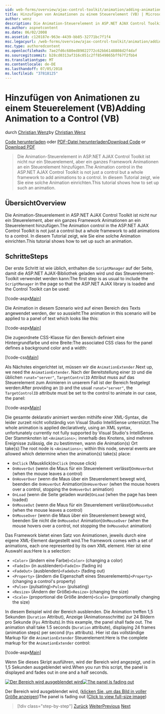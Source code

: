 ```yaml
---
uid: web-forms/overview/ajax-control-toolkit/animation/adding-animation-to-a-control-vb
title: Hinzufügen von Animationen zu einem Steuerelement (VB) | Microsoft-Dokumentation
author: wenz
description: Die Animation-Steuerelement in ASP.NET AJAX Control Toolkit ist nicht nur ein Steuerelement, aber ein ganzes Framework Animationen an ein Steuerelement hinzufügen. Dieses Tutorial zeigt, wie...
ms.author: aspnetcontent
ms.date: 06/02/2008
ms.assetid: c120187e-963e-4439-bb85-32771bc7f1f4
msc.legacyurl: /web-forms/overview/ajax-control-toolkit/animation/adding-animation-to-a-control-vb
msc.type: authoredcontent
ms.openlocfilehash: 7ae2fd6c680ed89022772c62bb6148808d2f4daf
ms.sourcegitcommit: b28cd0313af316c051c2ff8549865bff67f2fbb4
ms.translationtype: MT
ms.contentlocale: de-DE
ms.lasthandoff: 07/05/2018
ms.locfileid: "37818125"
---
```

<a name="adding-animation-to-a-control-vb"></a><span data-ttu-id="78746-104">Hinzufügen von Animationen zu einem Steuerelement (VB)</span><span class="sxs-lookup"><span data-stu-id="78746-104">Adding Animation to a Control (VB)</span></span>
====================
<span data-ttu-id="78746-105">durch [Christian Wenz](https://github.com/wenz)</span><span class="sxs-lookup"><span data-stu-id="78746-105">by [Christian Wenz](https://github.com/wenz)</span></span>

<span data-ttu-id="78746-106">[Code herunterladen](http://download.microsoft.com/download/f/9/a/f9a26acd-8df4-4484-8a18-199e4598f411/Animation1.vb.zip) oder [PDF-Datei herunterladen](http://download.microsoft.com/download/6/7/1/6718d452-ff89-4d3f-a90e-c74ec2d636a3/animation1VB.pdf)</span><span class="sxs-lookup"><span data-stu-id="78746-106">[Download Code](http://download.microsoft.com/download/f/9/a/f9a26acd-8df4-4484-8a18-199e4598f411/Animation1.vb.zip) or [Download PDF](http://download.microsoft.com/download/6/7/1/6718d452-ff89-4d3f-a90e-c74ec2d636a3/animation1VB.pdf)</span></span>

> <span data-ttu-id="78746-107">Die Animation-Steuerelement in ASP.NET AJAX Control Toolkit ist nicht nur ein Steuerelement, aber ein ganzes Framework Animationen an ein Steuerelement hinzufügen.</span><span class="sxs-lookup"><span data-stu-id="78746-107">The Animation control in the ASP.NET AJAX Control Toolkit is not just a control but a whole framework to add animations to a control.</span></span> <span data-ttu-id="78746-108">In diesem Tutorial zeigt, wie Sie eine solche Animation einrichten.</span><span class="sxs-lookup"><span data-stu-id="78746-108">This tutorial shows how to set up such an animation.</span></span>


## <a name="overview"></a><span data-ttu-id="78746-109">Übersicht</span><span class="sxs-lookup"><span data-stu-id="78746-109">Overview</span></span>

<span data-ttu-id="78746-110">Die Animation-Steuerelement in ASP.NET AJAX Control Toolkit ist nicht nur ein Steuerelement, aber ein ganzes Framework Animationen an ein Steuerelement hinzufügen.</span><span class="sxs-lookup"><span data-stu-id="78746-110">The Animation control in the ASP.NET AJAX Control Toolkit is not just a control but a whole framework to add animations to a control.</span></span> <span data-ttu-id="78746-111">In diesem Tutorial zeigt, wie Sie eine solche Animation einrichten.</span><span class="sxs-lookup"><span data-stu-id="78746-111">This tutorial shows how to set up such an animation.</span></span>

## <a name="steps"></a><span data-ttu-id="78746-112">Schritte</span><span class="sxs-lookup"><span data-stu-id="78746-112">Steps</span></span>

<span data-ttu-id="78746-113">Der erste Schritt ist wie üblich, enthalten die `ScriptManager` auf der Seite, damit die ASP.NET AJAX-Bibliothek geladen wird und das Steuerelement-Toolkit verwendet werden kann:</span><span class="sxs-lookup"><span data-stu-id="78746-113">The first step is as usual to include the `ScriptManager` in the page so that the ASP.NET AJAX library is loaded and the Control Toolkit can be used:</span></span>

[!code-aspx[Main](adding-animation-to-a-control-vb/samples/sample1.aspx)]

<span data-ttu-id="78746-114">Die Animation in diesem Szenario wird auf einen Bereich des Texts angewendet werden, der so aussieht:</span><span class="sxs-lookup"><span data-stu-id="78746-114">The animation in this scenario will be applied to a panel of text which looks like this:</span></span>

[!code-aspx[Main](adding-animation-to-a-control-vb/samples/sample2.aspx)]

<span data-ttu-id="78746-115">Die zugeordnete CSS-Klasse für den Bereich definiert eine Hintergrundfarbe und eine Breite:</span><span class="sxs-lookup"><span data-stu-id="78746-115">The associated CSS class for the panel defines a background color and a width:</span></span>

[!code-css[Main](adding-animation-to-a-control-vb/samples/sample3.css)]

<span data-ttu-id="78746-116">Als Nächstes eingerichtet ist, müssen wir die `AnimationExtender`.</span><span class="sxs-lookup"><span data-stu-id="78746-116">Next up, we need the `AnimationExtender`.</span></span> <span data-ttu-id="78746-117">Nach der Bereitstellung einer `ID` und die üblichen `runat="server"`, `TargetControlID` Attribut muss auf das Steuerelement zum Animieren in unserem Fall ist der Bereich festgelegt werden:</span><span class="sxs-lookup"><span data-stu-id="78746-117">After providing an `ID` and the usual `runat="server"`, the `TargetControlID` attribute must be set to the control to animate in our case, the panel:</span></span>

[!code-aspx[Main](adding-animation-to-a-control-vb/samples/sample4.aspx)]

<span data-ttu-id="78746-118">Die gesamte deklarativ animiert werden mithilfe einer XML-Syntax, die leider zurzeit nicht vollständig von Visual Studio IntelliSense unterstützt.</span><span class="sxs-lookup"><span data-stu-id="78746-118">The whole animation is applied declaratively, using an XML syntax, unfortunately currently not fully supported by Visual Studio's IntelliSense.</span></span> <span data-ttu-id="78746-119">Der Stammknoten ist `<Animations>;` innerhalb des Knotens, sind mehrere Ereignisse zulässig, die zu bestimmen, wann die Animation(s) Ort take(s):</span><span class="sxs-lookup"><span data-stu-id="78746-119">The root node is `<Animations>;` within this node, several events are allowed which determine when the animation(s) take(s) place:</span></span>

- <span data-ttu-id="78746-120">`OnClick` (Mausklick)</span><span class="sxs-lookup"><span data-stu-id="78746-120">`OnClick` (mouse click)</span></span>
- <span data-ttu-id="78746-121">`OnHoverOut` (wenn die Maus für ein Steuerelement verlässt)</span><span class="sxs-lookup"><span data-stu-id="78746-121">`OnHoverOut` (when the mouse leaves a control)</span></span>
- <span data-ttu-id="78746-122">`OnHoverOver` (wenn die Maus über ein Steuerelement bewegt wird, beenden die `OnHoverOut` Animation)</span><span class="sxs-lookup"><span data-stu-id="78746-122">`OnHoverOver` (when the mouse hovers over a control, stopping the `OnHoverOut` animation)</span></span>
- <span data-ttu-id="78746-123">`OnLoad` (wenn die Seite geladen wurde)</span><span class="sxs-lookup"><span data-stu-id="78746-123">`OnLoad` (when the page has been loaded)</span></span>
- <span data-ttu-id="78746-124">`OnMouseOut` (wenn die Maus für ein Steuerelement verlässt)</span><span class="sxs-lookup"><span data-stu-id="78746-124">`OnMouseOut` (when the mouse leaves a control)</span></span>
- <span data-ttu-id="78746-125">`OnMouseOver` (wenn die Maus über ein Steuerelement bewegt wird, beenden Sie nicht die `OnMouseOut` Animation)</span><span class="sxs-lookup"><span data-stu-id="78746-125">`OnMouseOver` (when the mouse hovers over a control, not stopping the `OnMouseOut` animation)</span></span>

<span data-ttu-id="78746-126">Das Framework bietet einen Satz von Animationen, jeweils durch eine eigene XML-Element dargestellt wird.</span><span class="sxs-lookup"><span data-stu-id="78746-126">The framework comes with a set of animations, each one represented by its own XML element.</span></span> <span data-ttu-id="78746-127">Hier ist eine Auswahl aus:</span><span class="sxs-lookup"><span data-stu-id="78746-127">Here is a selection:</span></span>

- <span data-ttu-id="78746-128">`<Color>` (ändern eine Farbe)</span><span class="sxs-lookup"><span data-stu-id="78746-128">`<Color>` (changing a color)</span></span>
- <span data-ttu-id="78746-129">`<FadeIn>` (in ausblenden)</span><span class="sxs-lookup"><span data-stu-id="78746-129">`<FadeIn>` (fading in)</span></span>
- <span data-ttu-id="78746-130">`<FadeOut>` (ausblenden)</span><span class="sxs-lookup"><span data-stu-id="78746-130">`<FadeOut>` (fading out)</span></span>
- <span data-ttu-id="78746-131">`<Property>` (ändern die Eigenschaft eines Steuerelements)</span><span class="sxs-lookup"><span data-stu-id="78746-131">`<Property>` (changing a control's property)</span></span>
- <span data-ttu-id="78746-132">`<Pulse>` (pulsating)</span><span class="sxs-lookup"><span data-stu-id="78746-132">`<Pulse>` (pulsating)</span></span>
- <span data-ttu-id="78746-133">`<Resize>` (Ändern der Größe)</span><span class="sxs-lookup"><span data-stu-id="78746-133">`<Resize>` (changing the size)</span></span>
- <span data-ttu-id="78746-134">`<Scale>` (proportional die Größe ändern)</span><span class="sxs-lookup"><span data-stu-id="78746-134">`<Scale>` (proportionally changing the size)</span></span>

<span data-ttu-id="78746-135">In diesem Beispiel wird der Bereich ausblenden. Die Animation treffen 1,5 Sekunden (`Duration` Attribut), Anzeige (Animationsschritte) zur 24 Bildern pro Sekunde (`Fps` Attributs).</span><span class="sxs-lookup"><span data-stu-id="78746-135">In this example, the panel shall fade out. The animation shall take 1.5 seconds (`Duration` attribute), displaying 24 frames (animation steps) per second (`Fps` attributs).</span></span> <span data-ttu-id="78746-136">Hier ist das vollständige Markup für die `AnimationExtender` Steuerelement:</span><span class="sxs-lookup"><span data-stu-id="78746-136">Here is the complete markup for the `AnimationExtender` control:</span></span>

[!code-aspx[Main](adding-animation-to-a-control-vb/samples/sample5.aspx)]

<span data-ttu-id="78746-137">Wenn Sie dieses Skript ausführen, wird der Bereich wird angezeigt, und in 1,5 Sekunden ausgeblendet wird.</span><span class="sxs-lookup"><span data-stu-id="78746-137">When you run this script, the panel is displayed and fades out in one and a half seconds.</span></span>


<span data-ttu-id="78746-138">[![Der Bereich wird ausgeblendet wird](adding-animation-to-a-control-vb/_static/image2.png)](adding-animation-to-a-control-vb/_static/image1.png)</span><span class="sxs-lookup"><span data-stu-id="78746-138">[![The panel is fading out](adding-animation-to-a-control-vb/_static/image2.png)](adding-animation-to-a-control-vb/_static/image1.png)</span></span>

<span data-ttu-id="78746-139">Der Bereich wird ausgeblendet wird, ([klicken Sie, um das Bild in voller Größe anzeigen](adding-animation-to-a-control-vb/_static/image3.png))</span><span class="sxs-lookup"><span data-stu-id="78746-139">The panel is fading out ([Click to view full-size image](adding-animation-to-a-control-vb/_static/image3.png))</span></span>

> [!div class="step-by-step"]
> <span data-ttu-id="78746-140">[Zurück](dynamically-controlling-updatepanel-animations-cs.md)
> [Weiter](executing-several-animations-at-the-same-time-vb.md)</span><span class="sxs-lookup"><span data-stu-id="78746-140">[Previous](dynamically-controlling-updatepanel-animations-cs.md)
[Next](executing-several-animations-at-the-same-time-vb.md)</span></span>
